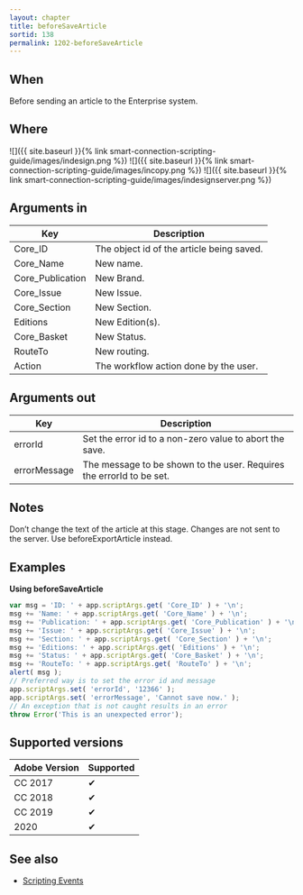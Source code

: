 ```yaml
---
layout: chapter
title: beforeSaveArticle
sortid: 138
permalink: 1202-beforeSaveArticle
---
```


## When

Before sending an article to the Enterprise system.

## Where

![]({{ site.baseurl }}{% link smart-connection-scripting-guide/images/indesign.png %}) ![]({{ site.baseurl }}{% link smart-connection-scripting-guide/images/incopy.png %}) ![]({{ site.baseurl }}{% link smart-connection-scripting-guide/images/indesignserver.png %})

## Arguments in

|Key |Description|
|----|-----------|
|Core_ID |The object id of the article being saved.|
|Core_Name |New name.|
|Core_Publication |New Brand.|
|Core_Issue |New Issue.|
|Core_Section |New Section.|
|Editions |New Edition(s).|
|Core_Basket |New Status.|
|RouteTo |New routing.|
|Action |The workflow action done by the user.|

## Arguments out

|Key |Description|
|----|-----------|
|errorId |Set the error id to a non-zero value to abort the save.|
|errorMessage |The message to be shown to the user. Requires the errorId to be set.|

## Notes

Don’t change the text of the article at this stage. Changes are not sent to the server. Use beforeExportArticle instead.

## Examples

**Using beforeSaveArticle**

```javascript
var msg = 'ID: ' + app.scriptArgs.get( 'Core_ID' ) + '\n';
msg += 'Name: ' + app.scriptArgs.get( 'Core_Name' ) + '\n';
msg += 'Publication: ' + app.scriptArgs.get( 'Core_Publication' ) + '\n';
msg += 'Issue: ' + app.scriptArgs.get( 'Core_Issue' ) + '\n';
msg += 'Section: ' + app.scriptArgs.get( 'Core_Section' ) + '\n';
msg += 'Editions: ' + app.scriptArgs.get( 'Editions' ) + '\n';
msg += 'Status: ' + app.scriptArgs.get( 'Core_Basket' ) + '\n';
msg += 'RouteTo: ' + app.scriptArgs.get( 'RouteTo' ) + '\n';
alert( msg );
// Preferred way is to set the error id and message
app.scriptArgs.set( 'errorId', '12366' );
app.scriptArgs.set( 'errorMessage', 'Cannot save now.' );
// An exception that is not caught results in an error
throw Error('This is an unexpected error');
```

## Supported versions

| Adobe Version | Supported |
|---------------|-----------|
| CC 2017       | ✔         |
| CC 2018       | ✔         |
| CC 2019       | ✔         |
| 2020          | ✔         |

## See also

* [Scripting Events](./index.md)